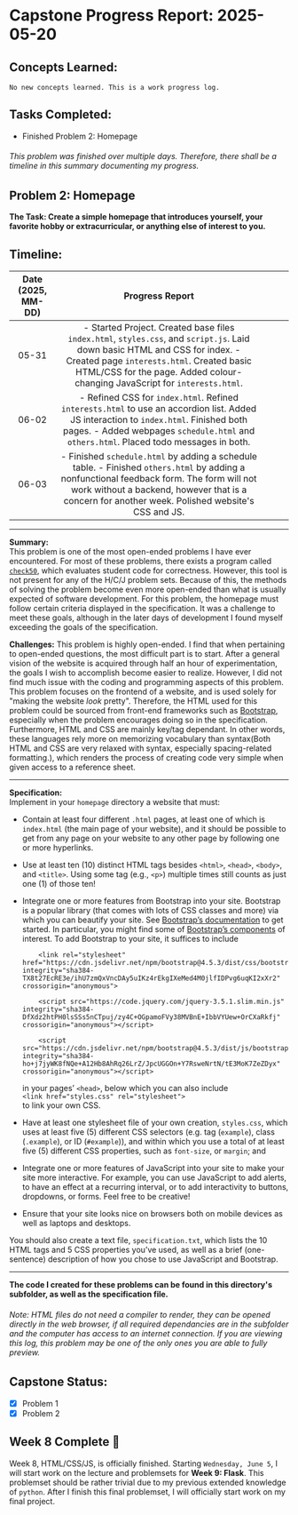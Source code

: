 # Capstone Progress Report: 2025-05-20

## Concepts Learned:
`No new concepts learned. This is a work progress log.`  

## Tasks Completed:
* Finished Problem 2: Homepage
###### This problem was finished over multiple days. Therefore, there shall be a timeline in this summary documenting my progress.
  

## Problem 2: Homepage
**The Task: Create a simple homepage that introduces yourself, your favorite hobby or extracurricular, or anything else of interest to you.**


## Timeline:
| Date (2025, MM-DD) |                                                                                                                     Progress Report                                                                                                                     |   |   |   |
|:------------------:|:-------------------------------------------------------------------------------------------------------------------------------------------------------------------------------------------------------------------------------------------------------:|---|---|---|
|        05-31       | - Started Project. Created base files `index.html`, `styles.css`, and `script.js`. Laid down basic HTML and CSS for index. - Created page `interests.html`. Created basic HTML/CSS for the page. Added colour-changing JavaScript for `interests.html`. |   |   |   |
|        06-02       | - Refined CSS for `index.html`. Refined `interests.html`  to use an accordion list. Added JS interaction to `index.html`. Finished both pages. - Added webpages `schedule.html` and `others.html`. Placed todo messages in both.                        |   |   |   |
|        06-03       | - Finished `schedule.html` by adding a schedule table. - Finished `others.html` by adding a nonfunctional feedback form. The form will not work without a backend, however that is a concern for another week. Polished website's CSS and JS.           |   |   |   |
  
---
  
**Summary:**  
This problem is one of the most open-ended problems I have ever encountered. For most of these problems, there exists a program called [`check50`](https://cs.harvard.edu/malan/publications/fp252-sharpA.pdf), which evaluates student code for correctness. However, this tool is not present for any of the H/C/J problem sets. Because of this, the methods of solving the problem become even more open-ended than what is usually expected of software development. For this problem, the homepage must follow certain criteria displayed in the specification. It was a challenge to meet these goals, although in the later days of development I found myself exceeding the goals of the specification. 

**Challenges:**
This problem is highly open-ended. I find that when pertaining to open-ended questions, the most difficult part is to start. After a general vision of the website is acquired through half an hour of experimentation, the goals I wish to accomplish become easier to realize. However, I did not find much issue with the coding and programming aspects of this problem. This problem focuses on the frontend of a website, and is used solely for "making the website *look* pretty". Therefore, the HTML used for this problem could be sourced from front-end frameworks such as [Bootstrap](https://getbootstrap.com/), especially when the problem encourages doing so in the specification. Furthermore, HTML and CSS are mainly key/tag dependant. In other words, these languages rely more on memorizing vocabulary than syntax(Both HTML and CSS are very relaxed with syntax, especially spacing-related formatting.), which renders the process of creating code very simple when given access to a reference sheet.

---

**Specification:**  
Implement in your `homepage` directory a website that must:

* Contain at least four different `.html` pages, at least one of which is `index.html` (the main page of your website), and it should be possible to get from any page on your website to any other page by following one or more hyperlinks.
* Use at least ten (10) distinct HTML tags besides `<html>`, `<head>`, `<body>`, and `<title>`. Using some tag (e.g., `<p>`) multiple times still counts as just one (1) of those ten!
* Integrate one or more features from Bootstrap into your site. Bootstrap is a popular library (that comes with lots of CSS classes and more) via which you can beautify your site. See [Bootstrap’s documentation](https://getbootstrap.com/docs/5.2/getting-started/introduction/) to get started. In particular, you might find some of [Bootstrap’s components](https://getbootstrap.com/docs/5.2/components/accordion/) of interest. To add Bootstrap to your site, it suffices to include 
    ```
        <link rel="stylesheet" href="https://cdn.jsdelivr.net/npm/bootstrap@4.5.3/dist/css/bootstrap.min.css" integrity="sha384-TX8t27EcRE3e/ihU7zmQxVncDAy5uIKz4rEkgIXeMed4M0jlfIDPvg6uqKI2xXr2" crossorigin="anonymous">

        <script src="https://code.jquery.com/jquery-3.5.1.slim.min.js" integrity="sha384-DfXdz2htPH0lsSSs5nCTpuj/zy4C+OGpamoFVy38MVBnE+IbbVYUew+OrCXaRkfj" crossorigin="anonymous"></script>

        <script src="https://cdn.jsdelivr.net/npm/bootstrap@4.5.3/dist/js/bootstrap.bundle.min.js" integrity="sha384-ho+j7jyWK8fNQe+A12Hb8AhRq26LrZ/JpcUGGOn+Y7RsweNrtN/tE3MoK7ZeZDyx" crossorigin="anonymous"></script>
    ```
    in your pages’ `<head>`, 
    below which you can also include  
    `<link href="styles.css" rel="stylesheet">`  
    to link your own CSS.

* Have at least one stylesheet file of your own creation, `styles.css`, which uses at least five (5) different CSS selectors (e.g. tag (`example`), class (`.example`), or ID (`#example`)), and within which you use a total of at least five (5) different CSS properties, such as `font-size`, or `margin`; and
* Integrate one or more features of JavaScript into your site to make your site more interactive. For example, you can use JavaScript to add alerts, to have an effect at a recurring interval, or to add interactivity to buttons, dropdowns, or forms. Feel free to be creative!
* Ensure that your site looks nice on browsers both on mobile devices as well as laptops and desktops.

You should also create a text file, `specification.txt`, which lists the 10 HTML tags and 5 CSS properties you’ve used, as well as a brief (one-sentence) description of how you chose to use JavaScript and Bootstrap.

---

**The code I created for these problems can be found in this directory's subfolder, as well as the specification file.**
###### Note: HTML files do not need a compiler to render, they can be opened directly in the web browser, if all required dependancies are in the subfolder and the computer has access to an internet connection. If you are viewing this log, this problem may be one of the only ones you are able to fully preview.

## Capstone Status:
- [x] Problem 1  
- [x] Problem 2   
  
## Week 8 Complete 🎉
Week 8, HTML/CSS/JS, is officially finished. Starting `Wednesday, June 5`, I will start work on the lecture and problemsets for **Week 9: Flask**. This problemset should be rather trivial due to my previous extended knowledge of `python`. After I finish this final problemset, I will officially start work on my final project.

